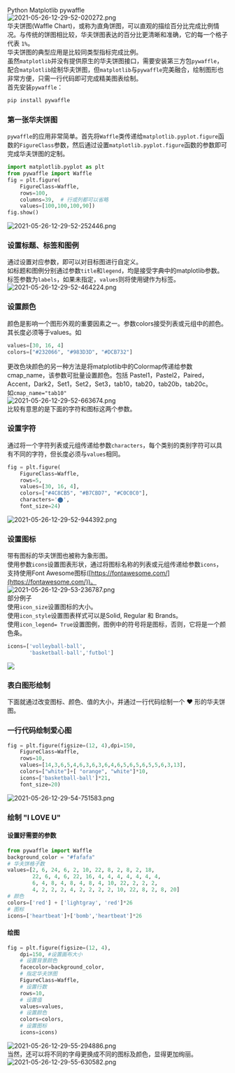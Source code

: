 Python Matplotlib pywaffle<br />![2021-05-26-12-29-52-020272.png](./img/1622003485999-5c48d11f-9ac5-4c1f-bee6-3366953cef0a.png)<br />华夫饼图(Waffle Chart)，或称为直角饼图，可以直观的描绘百分比完成比例情况。与传统的饼图相比较，华夫饼图表达的百分比更清晰和准确，它的每一个格子代表  `1%`。<br />华夫饼图的典型应用是比较同类型指标完成比例。<br />虽然`matplotlib`并没有提供原生的华夫饼图接口，需要安装第三方包`pywaffle`，配合`matplotlib`绘制华夫饼图，但`matplotlib`与`pywaffle`完美融合，绘制图形也非常方便，只需一行代码即可完成精美图表绘制。<br />首先安装`pywaffle`：
```bash
pip install pywaffle
```
<a name="GlqY6"></a>
### 第一张华夫饼图
`pywaffle`的应用非常简单。首先将`Waffle`类传递给`matplotlib.pyplot.figure`函数的`FigureClass`参数，然后通过设置`matplotlib.pyplot.figure`函数的参数即可完成华夫饼图的定制。
```python
import matplotlib.pyplot as plt
from pywaffle import Waffle
fig = plt.figure(
    FigureClass=Waffle,
    rows=100,
    columns=39,  # 行或列都可以省略
    values=[100,100,100,90])
fig.show()
```
![2021-05-26-12-29-52-252446.png](./img/1622003520330-1925ae1c-f032-498a-aa08-351776a6ba9f.png)
<a name="Knoxv"></a>
### 设置标题、标签和图例
通过设置对应参数，即可以对目标图进行自定义。<br />如标题和图例分别通过参数`title`和`legend`，均是接受字典中的matplotlib参数。标签参数为`labels`，如果未指定，`values`则将使用键作为标签。<br />![2021-05-26-12-29-52-464224.png](./img/1622003526607-6c87a2e4-3ec5-4638-9dcf-a26053069aba.png)
<a name="QENg3"></a>
### 设置颜色
颜色是影响一个图形外观的重要因素之一。参数colors接受列表或元组中的颜色。其长度必须等于values。如
```python
values=[30, 16, 4]
colors=["#232066", "#983D3D", "#DCB732"]
```
更改色块颜色的另一种方法是将matplotlib中的Colormap传递给参数 cmap_name，该参数可批量设置颜色。包括 Pastel1，Pastel2，Paired，Accent，Dark2，Set1，Set2，Set3，tab10，tab20，tab20b，tab20c。<br />如`cmap_name="tab10"`<br />![2021-05-26-12-29-52-663674.png](./img/1622003535266-e7b659c0-0165-4714-8c81-b322977d412c.png)<br />比较有意思的是下面的字符和图标这两个参数。
<a name="B5r9Z"></a>
### 设置字符
通过将一个字符列表或元组传递给参数`characters`，每个类别的类别字符可以具有不同的字符，但长度必须与`values`相同。
```python
fig = plt.figure(
    FigureClass=Waffle,
    rows=5,
    values=[30, 16, 4],
    colors=["#4C8CB5", "#B7CBD7", "#C0C0C0"],
    characters='⬤',
    font_size=24)
```
![2021-05-26-12-29-52-944392.png](./img/1622003549940-ffcdee6b-1048-4f39-a0ae-612899e5d015.png)
<a name="mJYpT"></a>
### 设置图标
带有图标的华夫饼图也被称为象形图。<br />使用参数`icons`设置图表形状，通过将图标名称的列表或元组传递给参数`icons`，支持使用Font Awesome图标([https://fontawesome.com/](https://fontawesome.com/))。<br />![2021-05-26-12-29-53-236787.png](./img/1622003556166-c978bc24-44b7-46da-a233-68db7d47bdf5.png)<br />部分例子<br />使用`icon_size`设置图标的大小。<br />使用`icon_style`设置图表样式可以是Solid, Regular 和 Brands。<br />使用`icon_legend= True`设置图例，图例中的符号将是图标，否则，它将是一个颜色条。
```python
icons=['volleyball-ball',
       'basketball-ball','futbol']
```
![](./img/1622003382461-db2b8668-72e3-4605-b091-1039fd633cbd.png)
<a name="PP02z"></a>
### 表白图形绘制
下面就通过改变图标、颜色、值的大小，并通过一行代码绘制一个 ❤️ 形的华夫饼图。
<a name="cLr0m"></a>
### 一行代码绘制爱心图
```python
fig = plt.figure(figsize=(12, 4),dpi=150,
    FigureClass=Waffle,
    rows=10,
    values=[14,3,6,5,4,6,3,6,3,6,4,6,5,6,5,6,5,5,6,3,13],
    colors=["white"]+[ "orange", "white"]*10,
    icons=['basketball-ball']*21,
    font_size=20)
```
![2021-05-26-12-29-54-751583.png](./img/1622003588116-1471dc18-0918-4ada-96f7-da9523bd7df5.png)
<a name="BFISP"></a>
### 绘制 "I LOVE U"
<a name="AOpGF"></a>
#### 设置好需要的参数
```python
from pywaffle import Waffle
background_color = "#fafafa"
# 华夫饼格子数
values=[2, 6, 24, 6, 2, 10, 22, 8, 2, 8, 2, 18,
        22, 6, 4, 6, 22, 16, 4, 4, 4, 4, 4, 4, 4,
        6, 4, 8, 4, 8, 4, 8, 4, 10, 22, 2, 2, 2, 
        4, 2, 2, 2, 4, 2, 2, 2, 2, 10, 22, 8, 2, 8, 20]
# 颜色
colors=['red'] + ['lightgray', 'red']*26
# 图标
icons=['heartbeat']+['bomb','heartbeat']*26
```
<a name="vBjCv"></a>
#### 绘图
```python
fig = plt.figure(figsize=(12, 4),
    dpi=150, #设置画布大小
    # 设置背景颜色
    facecolor=background_color,
    # 指定华夫饼图
    FigureClass=Waffle,
    # 设置行数
    rows=10,
    # 设置值
    values=values,
    # 设置颜色
    colors=colors,
    # 设置图标
    icons=icons)
```
![2021-05-26-12-29-55-294886.png](./img/1622003603964-ee453ee4-9f7d-4f21-b49b-dffb1d43024e.png)<br />当然，还可以将不同的字母更换成不同的图标及颜色，显得更加绚丽。<br />![2021-05-26-12-29-55-630582.png](./img/1622003610712-b295dc10-fb6a-4969-84a0-1720e740c70d.png)

 
